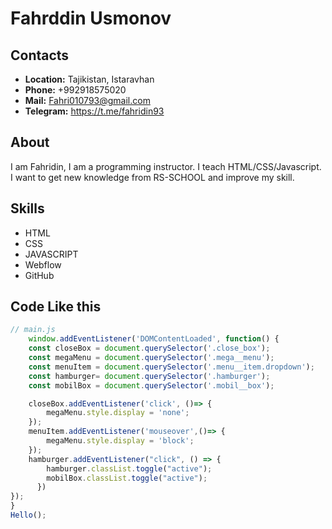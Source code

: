 # Fahrddin Usmonov
## Contacts
- **Location:** Tajikistan, Istaravhan
- **Phone:** +992918575020
- **Mail:** Fahri010793@gmail.com
- **Telegram:** https://t.me/fahridin93
## About
I am Fahridin, I am a programming instructor. I teach HTML/CSS/Javascript. I want to get new knowledge from RS-SCHOOL and improve my skill.
## Skills
- HTML
- CSS
- JAVASCRIPT
- Webflow 
- GitHub

## Code Like this

```javascript
// main.js
	window.addEventListener('DOMContentLoaded', function() { 
    const closeBox = document.querySelector('.close_box');
    const megaMenu = document.querySelector('.mega__menu');
    const menuItem = document.querySelector('.menu__item.dropdown');
    const hamburger= document.querySelector('.hamburger');
    const mobilBox = document.querySelector('.mobil__box');

    closeBox.addEventListener('click', ()=> {
        megaMenu.style.display = 'none';
    });
    menuItem.addEventListener('mouseover',()=> {
        megaMenu.style.display = 'block';
    });
    hamburger.addEventListener("click", () => {
        hamburger.classList.toggle("active");
        mobilBox.classList.toggle("active");
      })
});
}
Hello();
```